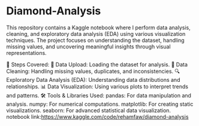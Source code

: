 # Diamond-Analysis
This repository contains a Kaggle notebook where I perform data analysis, cleaning, and exploratory data analysis (EDA) using various visualization techniques. The project focuses on understanding the dataset, handling missing values, and uncovering meaningful insights through visual representations.

📌 Steps Covered:
📂 Data Upload: Loading the dataset for analysis.
🧹 Data Cleaning: Handling missing values, duplicates, and inconsistencies.
🔍 Exploratory Data Analysis (EDA): Understanding data distributions and relationships.
📊 Data Visualization: Using various plots to interpret trends and patterns.
🛠 Tools & Libraries Used:
pandas: For data manipulation and analysis.
numpy: For numerical computations.
matplotlib: For creating static visualizations.
seaborn: For advanced statistical data visualization.
notebook link:https://www.kaggle.com/code/rehamfaw/diamond-analysis

